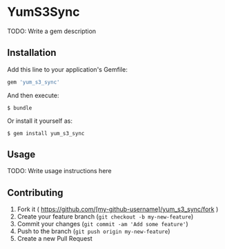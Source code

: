 # YumS3Sync

TODO: Write a gem description

## Installation

Add this line to your application's Gemfile:

```ruby
gem 'yum_s3_sync'
```

And then execute:

    $ bundle

Or install it yourself as:

    $ gem install yum_s3_sync

## Usage

TODO: Write usage instructions here

## Contributing

1. Fork it ( https://github.com/[my-github-username]/yum_s3_sync/fork )
2. Create your feature branch (`git checkout -b my-new-feature`)
3. Commit your changes (`git commit -am 'Add some feature'`)
4. Push to the branch (`git push origin my-new-feature`)
5. Create a new Pull Request
